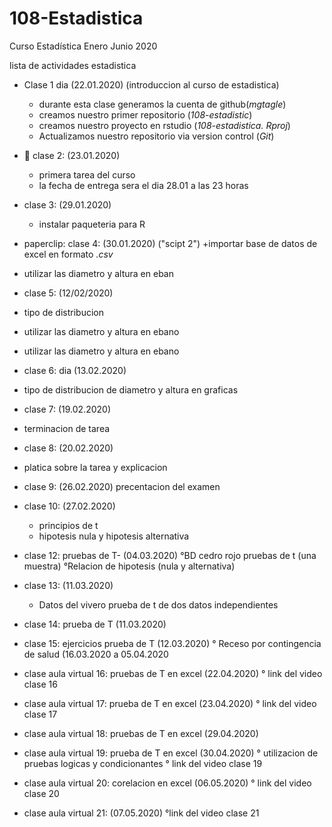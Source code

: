 # 108-Estadistica
Curso Estadística Enero Junio 2020

lista de actividades estadistica

+ Clase 1 dia (22.01.2020)   (introduccion al curso de estadistica)
   + durante esta clase generamos la cuenta de github(*mgtagle*)
   + creamos nuestro primer repositorio (*108-estadistic*)
   + creamos nuestro proyecto en rstudio (*108-estadistica. Rproj*)
   + Actualizamos nuestro repositorio via version control (*Git*)
   
+ :paperclip: clase 2: (23.01.2020)
   + primera tarea del curso
   + la fecha de entrega sera el dia 28.01 a las 23 horas

+ clase 3: (29.01.2020)
   + instalar paqueteria para R
     
 + paperclip: clase 4:   (30.01.2020) ("scipt 2")
  +importar base de datos de excel en formato *.csv*
  + utilizar las diametro y altura en eban

+ clase 5: (12/02/2020)
 + tipo de distribucion
 + utilizar las diametro y altura en ebano
 + utilizar las diametro y altura en ebano

 + clase 6: dia (13.02.2020)
 + tipo de distribucion de diametro y altura en graficas
 
 + clase 7: (19.02.2020)
 + terminacion de tarea
 
 + clase 8: (20.02.2020) 
 + platica sobre la tarea y explicacion
 
 + clase 9: (26.02.2020)
 precentacion del examen
 
 + clase 10:  (27.02.2020)
   + principios de t
   + hipotesis nula y hipotesis alternativa
 
 + clase 12: pruebas de T- (04.03.2020)
  °BD cedro rojo pruebas de t (una muestra)
  °Relacion de hipotesis (nula y alternativa)
 
 + clase 13: (11.03.2020)
   + Datos del vivero prueba de t de dos datos independientes
 
 + clase 14: prueba de T (11.03.2020)
 
 + clase 15: ejercicios prueba de T (12.03.2020)
   ° Receso por contingencia de salud (16.03.2020 a 05.04.2020
   
 + clase aula virtual 16: pruebas de T en excel (22.04.2020)
   ° link del video clase 16
   
 + clase aula virtual 17: prueba de T en excel (23.04.2020)
   ° link del video clase 17
   
 + clase aula virtual 18: pruebas de T en excel (29.04.2020)
 
 + clase aula virtual 19: prueba de T en excel (30.04.2020)
   ° utilizacion de pruebas logicas y condicionantes
   ° link del video clase 19
   
 + clase aula virtual 20: corelacion en excel (06.05.2020)
   ° link del video clase 20
   
 + clase aula virtual 21: (07.05.2020)
   °link del video clase 21
   
